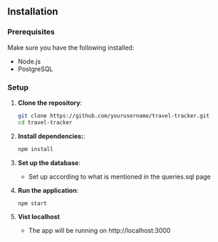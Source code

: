 ## Installation

### Prerequisites
Make sure you have the following installed:
- Node.js
- PostgreSQL

### Setup
1. **Clone the repository**:
   ```bash
   git clone https://github.com/yourusername/travel-tracker.git
   cd travel-tracker

2. **Install dependencies:**:
   ```bash
   npm install

3. **Set up the database**:
   - Set up according to what is mentioned in the queries.sql page

4. **Run the application**:
   ```bash
   npm start

5. **Vist localhost**
    - The app will be running on http://localhost:3000
